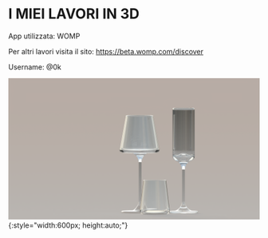 # I MIEI LAVORI IN 3D

App utilizzata: WOMP

Per altri lavori visita il sito:  https://beta.womp.com/discover

Username: @0k


![bicchieri](i-miei-oggetti-3D/bicchieri.png){:style="width:600px; height:auto;"}
